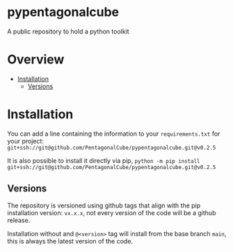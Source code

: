# pypentagonalcube
A public repository to hold a python toolkit


# Overview

- [Installation](#Installation)
  - [Versions](#Versions)


# Installation

You can add a line containing the information to your `requirements.txt` for your project:
`git+ssh://git@github.com/PentagonalCube/pypentagonalcube.git@v0.2.5`

It is also possible to install it directly via pip, `python -m pip install git+ssh://git@github.com/PentagonalCube/pypentagonalcube.git@v0.2.5`

## Versions

The repository is versioned using github tags that align with the pip installation version: `vx.x.x`, not every version of the code will be a github release.

Installation without and `@<version>` tag will install from the base branch `main`, this is always the latest version of the code.

